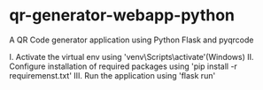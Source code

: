 # qr-generator-webapp-python
 A QR Code generator application using Python Flask and pyqrcode
 
 I.   Activate the virtual env using 'venv\Scripts\activate'(Windows)
 II.  Configure installation of required packages using 'pip install -r requiremenst.txt'
 III. Run the application using 'flask run'
